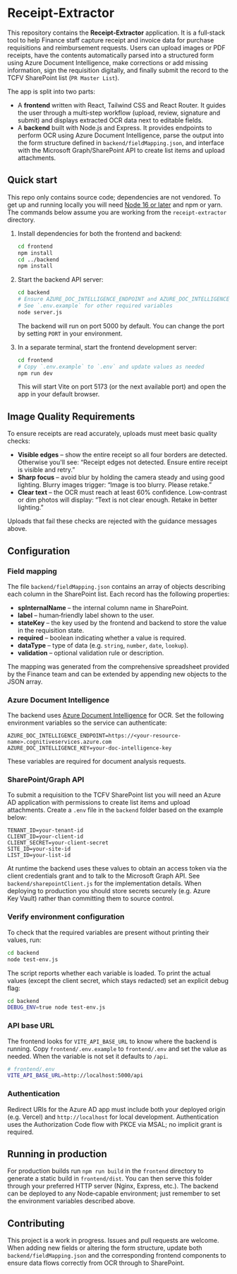 # Receipt‑Extractor

This repository contains the **Receipt‑Extractor** application. It is a full‑stack tool to help Finance staff capture receipt and invoice data for purchase requisitions and reimbursement requests. Users can upload images or PDF receipts, have the contents automatically parsed into a structured form using Azure Document Intelligence, make corrections or add missing information, sign the requisition digitally, and finally submit the record to the TCFV SharePoint list (`PR Master List`).

The app is split into two parts:

- A **frontend** written with React, Tailwind CSS and React Router. It guides the user through a multi‑step workflow (upload, review, signature and submit) and displays extracted OCR data next to editable fields.
- A **backend** built with Node.js and Express. It provides endpoints to perform OCR using Azure Document Intelligence, parse the output into the form structure defined in `backend/fieldMapping.json`, and interface with the Microsoft Graph/SharePoint API to create list items and upload attachments.

## Quick start

This repo only contains source code; dependencies are not vendored. To get up and running locally you will need [Node 16 or later](https://nodejs.org/) and npm or yarn. The commands below assume you are working from the `receipt‑extractor` directory.

1. Install dependencies for both the frontend and backend:

   ```bash
   cd frontend
   npm install
   cd ../backend
   npm install
   ```

2. Start the backend API server:

   ```bash
   cd backend
   # Ensure AZURE_DOC_INTELLIGENCE_ENDPOINT and AZURE_DOC_INTELLIGENCE_KEY are set
   # See `.env.example` for other required variables
   node server.js
   ```

   The backend will run on port 5000 by default. You can change the port by setting `PORT` in your environment.

3. In a separate terminal, start the frontend development server:

   ```bash
   cd frontend
   # Copy `.env.example` to `.env` and update values as needed
   npm run dev
   ```

   This will start Vite on port 5173 (or the next available port) and open the app in your default browser.

## Image Quality Requirements

To ensure receipts are read accurately, uploads must meet basic quality checks:

- **Visible edges** – show the entire receipt so all four borders are detected. Otherwise you'll see: “Receipt edges not detected. Ensure entire receipt is visible and retry.”
- **Sharp focus** – avoid blur by holding the camera steady and using good lighting. Blurry images trigger: “Image is too blurry. Please retake.”
- **Clear text** – the OCR must reach at least 60% confidence. Low‑contrast or dim photos will display: “Text is not clear enough. Retake in better lighting.”

Uploads that fail these checks are rejected with the guidance messages above.

## Configuration

### Field mapping

The file `backend/fieldMapping.json` contains an array of objects describing each column in the SharePoint list. Each record has the following properties:

- **spInternalName** – the internal column name in SharePoint.
- **label** – human‑friendly label shown to the user.
- **stateKey** – the key used by the frontend and backend to store the value in the requisition state.
- **required** – boolean indicating whether a value is required.
- **dataType** – type of data (e.g. `string`, `number`, `date`, `lookup`).
- **validation** – optional validation rule or description.

The mapping was generated from the comprehensive spreadsheet provided by the Finance team and can be extended by appending new objects to the JSON array.

### Azure Document Intelligence

The backend uses [Azure Document Intelligence](https://learn.microsoft.com/azure/ai-services/document-intelligence/) for OCR. Set the following environment variables so the service can authenticate:

```
AZURE_DOC_INTELLIGENCE_ENDPOINT=https://<your-resource-name>.cognitiveservices.azure.com
AZURE_DOC_INTELLIGENCE_KEY=your-doc-intelligence-key
```

These variables are required for document analysis requests.

### SharePoint/Graph API

To submit a requisition to the TCFV SharePoint list you will need an Azure AD application with permissions to create list items and upload attachments. Create a `.env` file in the `backend` folder based on the example below:

```
TENANT_ID=your‑tenant‑id
CLIENT_ID=your‑client‑id
CLIENT_SECRET=your‑client‑secret
SITE_ID=your‑site‑id
LIST_ID=your‑list‑id
```

At runtime the backend uses these values to obtain an access token via the client credentials grant and to talk to the Microsoft Graph API. See `backend/sharepointClient.js` for the implementation details. When deploying to production you should store secrets securely (e.g. Azure Key Vault) rather than committing them to source control.

### Verify environment configuration

To check that the required variables are present without printing their values, run:

```bash
cd backend
node test-env.js
```

The script reports whether each variable is loaded. To print the actual values (except the client secret, which stays redacted) set an explicit debug flag:

```bash
cd backend
DEBUG_ENV=true node test-env.js
```

### API base URL

The frontend looks for `VITE_API_BASE_URL` to know where the backend is running. Copy `frontend/.env.example` to `frontend/.env` and set the value as needed. When the variable is not set it defaults to `/api`.

```bash
# frontend/.env
VITE_API_BASE_URL=http://localhost:5000/api
```

### Authentication

Redirect URIs for the Azure AD app must include both your deployed origin (e.g. Vercel) and `http://localhost` for local development. Authentication uses the Authorization Code flow with PKCE via MSAL; no implicit grant is required.

## Running in production

For production builds run `npm run build` in the `frontend` directory to generate a static build in `frontend/dist`. You can then serve this folder through your preferred HTTP server (Nginx, Express, etc.). The backend can be deployed to any Node‑capable environment; just remember to set the environment variables described above.

## Contributing

This project is a work in progress. Issues and pull requests are welcome. When adding new fields or altering the form structure, update both `backend/fieldMapping.json` and the corresponding frontend components to ensure data flows correctly from OCR through to SharePoint.
